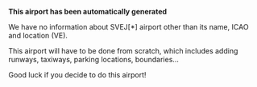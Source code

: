 **This airport has been automatically generated**

We have no information about SVEJ[*] airport other than its name, ICAO and location (VE).

This airport will have to be done from scratch, which includes adding runways, taxiways, parking locations, boundaries...

Good luck if you decide to do this airport!